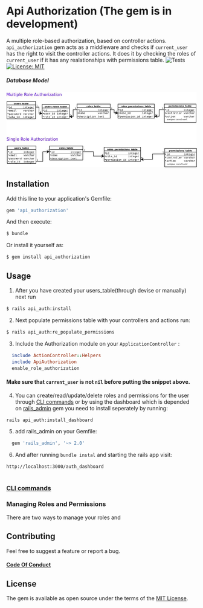 # Api Authorization (The gem is in development)
A multiple role-based authorization, based on controller actions.
`api_authorization` gem acts as a middleware and checks if `current_user` has the right to visit the controller actions.
It does it by checking the roles of `current_user`  if it has any realationships with permissions table.
![Tests](https://github.com/montedelgallo/api-authorization/workflows/Ruby/badge.svg?branch=master)
[![License: MIT](https://img.shields.io/badge/License-MIT-blue.svg)](https://opensource.org/licenses/MIT)

##### Database Model
![db_model](model.jpg)
## Installation
Add this line to your application's Gemfile:

```ruby
gem 'api_authorization'
```

And then execute:
```bash
$ bundle
```

Or install it yourself as:
```bash
$ gem install api_authorization
```

## Usage
1. After you have created your users_table(through devise or manually) next run 
```bash
$ rails api_auth:install
```
2. Next populate permissions table with your controllers and actions run:
```bash
$ rails api_auth:re_populate_permissions
```
3. Include the Authorization module on your `ApplicationController` :
```ruby
  include ActionController::Helpers
  include ApiAuthorization
  enable_role_authorization
```
#### Make sure that `current_user` is not `nil` before putting the snippet above.

4. You can create/read/update/delete roles and permissions for the user through [CLI commands](cli.MD) or by
using the dashboard which is depended on [rails_admin](https://github.com/sferik/rails_admin) gem you need to install seperately by running:
```bash
rails api_auth:install_dashboard
```
5. add rails_admin on your Gemfile: 
```ruby
  gem 'rails_admin', '~> 2.0'
```
6. And after running `bundle instal` and starting the rails app visit:
```
http://localhost:3000/auth_dashboard
```
#
### [CLI commands](cli.MD)

### Managing Roles and Permissions
There are two ways to manage your roles and
## Contributing
Feel free to suggest a feature or report a bug.
#### [Code Of Conduct](CODE_OF_CONDUCT.md)

## License
The gem is available as open source under the terms of the [MIT License](https://opensource.org/licenses/MIT).
